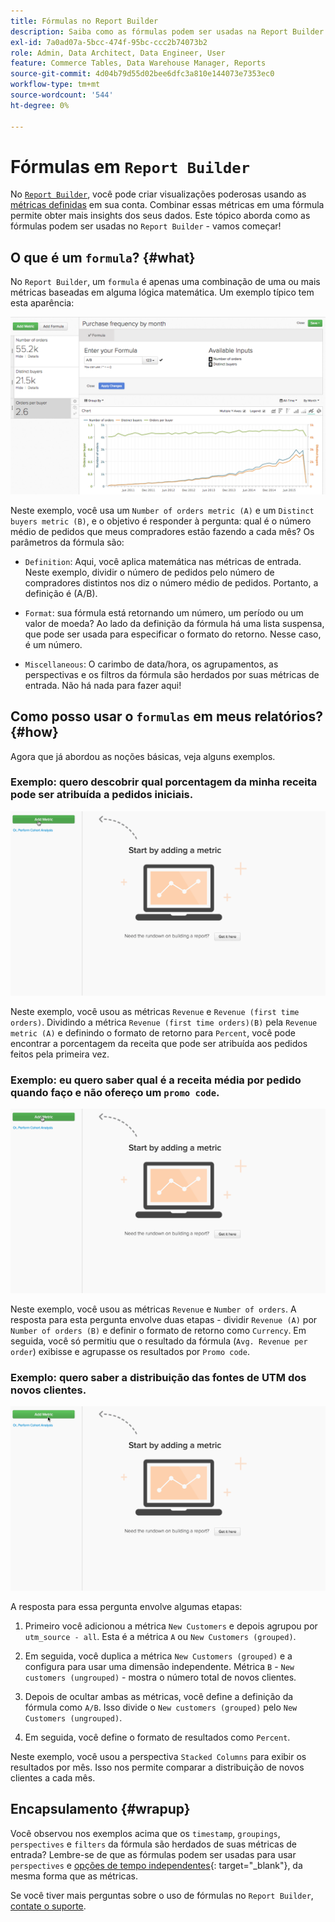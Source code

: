 ```yaml
---
title: Fórmulas no Report Builder
description: Saiba como as fórmulas podem ser usadas na Report Builder.
exl-id: 7a0ad07a-5bcc-474f-95bc-ccc2b74073b2
role: Admin, Data Architect, Data Engineer, User
feature: Commerce Tables, Data Warehouse Manager, Reports
source-git-commit: 4d04b79d55d02bee6dfc3a810e144073e7353ec0
workflow-type: tm+mt
source-wordcount: '544'
ht-degree: 0%

---
```


# Fórmulas em `Report Builder`

No [`Report Builder`](../../tutorials/using-visual-report-builder.md), você pode criar visualizações poderosas usando as [métricas definidas](../../data-user/reports/ess-manage-data-metrics.md) em sua conta. Combinar essas métricas em uma fórmula permite obter mais insights dos seus dados. Este tópico aborda como as fórmulas podem ser usadas no `Report Builder` - vamos começar!

## O que é um `formula`? {#what}

No `Report Builder`, um `formula` é apenas uma combinação de uma ou mais métricas baseadas em alguma lógica matemática. Um exemplo típico tem esta aparência:

![Exemplo de fórmula que mostra o cálculo no Report Builder](../../assets/formula-example.png)

Neste exemplo, você usa um `Number of orders metric (A)` e um `Distinct buyers metric (B)`, e o objetivo é responder à pergunta: qual é o número médio de pedidos que meus compradores estão fazendo a cada mês? Os parâmetros da fórmula são:

* `Definition`: Aqui, você aplica matemática nas métricas de entrada. Neste exemplo, dividir o número de pedidos pelo número de compradores distintos nos diz o número médio de pedidos. Portanto, a definição é (A/B).

* `Format`: sua fórmula está retornando um número, um período ou um valor de moeda? Ao lado da definição da fórmula há uma lista suspensa, que pode ser usada para especificar o formato do retorno. Nesse caso, é um número.

* `Miscellaneous`: O carimbo de data/hora, os agrupamentos, as perspectivas e os filtros da fórmula são herdados por suas métricas de entrada. Não há nada para fazer aqui!

## Como posso usar o `formulas` em meus relatórios? {#how}

Agora que já abordou as noções básicas, veja alguns exemplos.

### Exemplo: quero descobrir qual porcentagem da minha receita pode ser atribuída a pedidos iniciais.

![Usando fórmulas para localizar a porcentagem de receita atribuída a pedidos pela primeira vez](../../assets/first_time_orders.gif)

Neste exemplo, você usou as métricas `Revenue` e `Revenue (first time orders)`. Dividindo a métrica `Revenue (first time orders)(B)` pela `Revenue metric (A)` e definindo o formato de retorno para `Percent`, você pode encontrar a porcentagem da receita que pode ser atribuída aos pedidos feitos pela primeira vez.

### Exemplo: eu quero saber qual é a receita média por pedido quando faço e não ofereço um `promo code`.

![Usando fórmulas para localizar a receita média por pedido com e sem códigos promocionais](../../assets/promo_code.gif)

Neste exemplo, você usou as métricas `Revenue` e `Number of orders`. A resposta para esta pergunta envolve duas etapas - dividir `Revenue (A)` por `Number of orders (B)` e definir o formato de retorno como `Currency`. Em seguida, você só permitiu que o resultado da fórmula (`Avg. Revenue per order`) exibisse e agrupasse os resultados por `Promo code`.

### Exemplo: quero saber a distribuição das fontes de UTM dos novos clientes.

![Usando fórmulas para localizar a distribuição de fontes UTM de novos clientes](../../assets/distro.gif)

A resposta para essa pergunta envolve algumas etapas:

1. Primeiro você adicionou a métrica `New Customers` e depois agrupou por `utm_source - all`. Esta é a métrica `A` ou `New Customers (grouped)`.

1. Em seguida, você duplica a métrica `New Customers (grouped)` e a configura para usar uma dimensão independente. Métrica `B` - `New customers (ungrouped)` - mostra o número total de novos clientes.

1. Depois de ocultar ambas as métricas, você define a definição da fórmula como `A/B`. Isso divide o `New customers (grouped)` pelo `New Customers (ungrouped)`.

1. Em seguida, você define o formato de resultados como `Percent`.

Neste exemplo, você usou a perspectiva `Stacked Columns` para exibir os resultados por mês. Isso nos permite comparar a distribuição de novos clientes a cada mês.

## Encapsulamento {#wrapup}

Você observou nos exemplos acima que os `timestamp`, `groupings`, `perspectives` e `filters` da fórmula são herdados de suas métricas de entrada? Lembre-se de que as fórmulas podem ser usadas para usar `perspectives` e [opções de tempo independentes](../../tutorials/time-options-visual-rpt-bldr.md){: target="_blank"}, da mesma forma que as métricas.

Se você tiver mais perguntas sobre o uso de fórmulas no `Report Builder`, [contate o suporte](https://experienceleague.adobe.com/docs/commerce-knowledge-base/kb/troubleshooting/miscellaneous/mbi-service-policies.html?lang=pt-BR).

